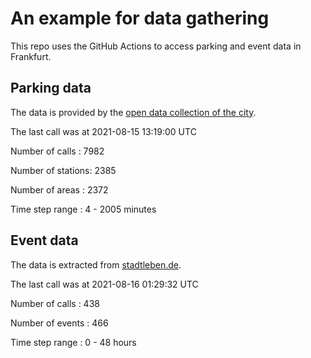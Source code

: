 # An example for data gathering

This repo uses the GitHub Actions to access parking and event data in Frankfurt.

## Parking data
The data is provided by the [open data collection of the city](https://www.offenedaten.frankfurt.de/).

The last call was at 2021-08-15 13:19:00 UTC

Number of calls   : 7982

Number of stations: 2385

Number of areas   : 2372

Time step range   :    4 - 2005 minutes


## Event data
The data is extracted from [stadtleben.de](https://stadtleben.de/frankfurt/).

The last call was at 2021-08-16 01:29:32 UTC

Number of calls   : 438

Number of events  : 466

Time step range   :   0 -  48 hours

